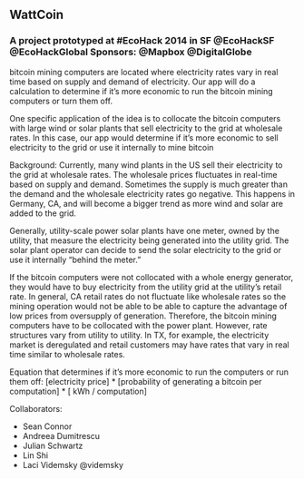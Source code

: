 ## WattCoin
### A project prototyped at #EcoHack 2014 in SF @EcoHackSF @EcoHackGlobal Sponsors: @Mapbox @DigitalGlobe

bitcoin mining computers are located where electricity rates vary in real time based on supply and demand of electricity.  Our app will do a calculation to determine if it’s more economic to run the bitcoin mining computers or turn them off.  

One specific application of the idea is to collocate the bitcoin computers with large wind or solar plants that sell electricity to the grid at wholesale rates.  In this case, our app would determine if it’s more economic to sell electricity to the grid or use it internally to mine bitcoin

Background:
Currently, many wind plants in the US sell their electricity to the grid at wholesale rates.  The wholesale prices fluctuates in real-time based on supply and demand.  Sometimes the supply is much greater than the demand and the wholesale electricity rates go negative.  This happens in Germany, CA, and will become a bigger trend as more wind and solar are added to the grid.  

Generally, utility-scale power solar plants have one meter, owned by the utility, that measure the electricity being generated into the utility grid.  The solar plant operator can decide to send the solar electricity to the grid or use it internally “behind the meter.”   

If the bitcoin computers were not collocated with a whole energy generator, they would have to buy electricity from the utility grid at the utility’s retail rate.  In general,  CA retail rates do not fluctuate like wholesale rates so the mining operation would not be able to be able to capture the advantage of low prices from oversupply of generation. Therefore, the bitcoin mining computers have to be collocated with the power plant.  However, rate structures vary from utility to utility.   In TX, for example, the electricity market is deregulated and retail customers may have rates that vary in real time similar to wholesale rates.

Equation that determines if it’s more economic to run the computers or run them off:
[electricity price] * [probability of generating a bitcoin per computation] * [ kWh / computation]

Collaborators:
* Sean Connor
* Andreea Dumitrescu
* Julian Schwartz
* Lin Shi
* Laci Videmsky @videmsky


